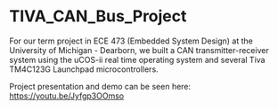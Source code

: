 # TIVA_CAN_Bus_Project
For our term project in ECE 473 (Embedded System Design) at the University of Michigan - Dearborn, we built a CAN transmitter-receiver system using the uCOS-ii real time operating system and several Tiva TM4C123G Launchpad microcontrollers.

Project presentation and demo can be seen here: https://youtu.be/Jyfgp3OOmso
